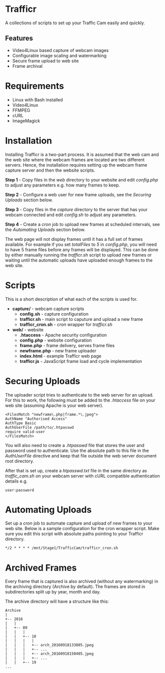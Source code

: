 # Trafficr

A collections of scripts to set up your Traffic Cam easily and quickly.

## Features

  * Video4Linux based capture of webcam images
  * Configurable image scaling and watermarking
  * Secure frame upload to web site
  * Frame archival

# Requirements

  * Linux with Bash installed
  * Video4Linux
  * FFMPEG
  * cURL
  * ImageMagick

# Installation

Installing Trafficr is a two-part process. It is assumed that the web cam and the web site where the webcam frames are located are two different servers. Hence, the installation requires setting up the webcam frame capture server and then the website scripts.

**Step 1** - Copy files in the *web* directory to your website and edit *config.php* to adjust any parameters e.g. how many frames to keep.

**Step 2** - Configure a web user for new frame uploads, see the *Securing Uploads* section below.

**Step 3** - Copy files in the *capture* directory to the server that has your webcam connected and edit *config.sh* to adjust any parameters.

**Step 4** - Create a *cron* job to upload new frames at scheduled intervals, see the *Automating Uploads* section below.

The web page will not display frames until it has a full set of frames available. For example if you set *totalFiles* to *5* in *config.php*, you will need to have 5 frame files before any frames will be displayed. This can be done by either manually running the *trafficr.sh* script to upload new frames or waiting until the automatic uploads have uploaded enough frames to the web site.

# Scripts

This is a short description of what each of the scripts is used for.

  * **capture/** - webcam capture scripts
    * **config.sh** - capture configuration
    * **trafficr.sh** - main script to caputure and upload a new frame
    * **trafficr_cron.sh** - *cron* wrapper for *trafficr.sh*
  * **web/** - website
    * **.htaccess** - Apache security configuration
    * **config.php** - website configuration
    * **frame.php** - frame delivery, serves frame files
    * **newframe.php** - new frame uploader
    * **index.html** - example Trafficr web page
    * **trafficr.js** - JavaScript frame load and cycle implementation

# Securing Uploads

The uploader script tries to authenticate to the web server for an upload. For this to work, the following must be added to the *.htaccess* file on your web site (assuming Apache is your web server).

```
<FilesMatch "newframe\.php|frame.*\.jpeg">
AuthName "Authorised Access"
AuthType Basic
AuthUserFile /path/to/.htpasswd
require valid-user
</FilesMatch>
```

You will also need to create a *.htpasswd* file that stores the user and password used to authenticate. Use the absolute path to this file in the *AuthUserFile* directive and keep that file outside the web server document root directory.

After that is set up, create a *htpasswd.txt* file in the same directory as *traffic_cam.sh* on your webcam server with cURL compatible authentication details e.g.

```
user:password
```

# Automating Uploads

Set up a *cron* job to automate capture and upload of new frames to your web site. Below is a sample configuration for the cron wrapper script. Make sure you edit this script with absolute paths pointing to your Trafficr directory.

```
*/2 * * * * /mnt/Stage1/TrafficCam/trafficr_cron.sh
```

# Archived Frames

Every frame that is captured is also archived (without any watermarking) in the archiving directory (Archive by default). The frames are stored in subdirectories split up by year, month and day.

The archive directory will have a structure like this:

```
Archive
|
+-- 2016
|   |
|   +-- 09
|   |   |
|   |   +-- 18
|   |   |   |
|   |   |   +-- arch_20160918133805.jpeg
|   |   |   +-- ...
|   |   |   +-- arch_20160918150405.jpeg
|   |   |   +-- ...
|   |   +-- 19
...
```